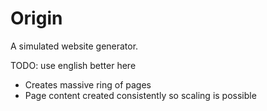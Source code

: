 # Origin

A simulated website generator.

TODO: use english better here

* Creates massive ring of pages
* Page content created consistently so scaling is possible
